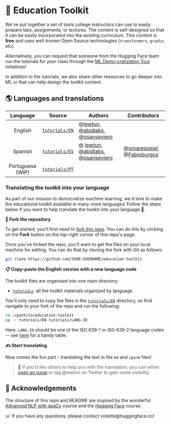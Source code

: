 # 🤗 Education Toolkit

<aside>

We've put together a set of tools college instructors can use to easily prepare labs, assignments, or lectures. The content is self-designed so that it can be easily incorporated into the existing curriculum. This content is **free** and uses well-known Open Source technologies (`transformers`, `gradio`, etc).

Alternatively, you can request that someone from the Hugging Face team run the tutorials for your class through the [ML Demo-cratization Tour](https://www.notion.so/ML-Demo-cratization-tour-with-66847a294abd4e9785e85663f5239652) initiatives!

In addition to the tutorials, we also share other resources to go deeper into ML or that can help design the toolkit content.

## 🌎 Languages and translations

|     Language     |                                           Source                                            | Authors                                                                                                                         | Contributors                                                                                   |
| :--------------: | :-----------------------------------------------------------------------------------------: | ------------------------------------------------------------------------------------------------------------------------------- | ---------------------------------------------------------------------------------------------- |
|     English      | [ `tutorials/EN` ](https://github.com/huggingface/education-toolkit/tree/main/tutorials/EN) | @[lewtun](https://github.com/lewtun), @[abidlabs](https://github.com/abidlabs), @[osanseviero](https://github.com/osanseviero)  |                                                                                                |
|     Spanish      | [ `tutorials/ES` ](https://github.com/huggingface/education-toolkit/tree/main/tutorials/ES) | @ [lewtun](https://github.com/lewtun), @[abidlabs](https://github.com/abidlabs), @[osanseviero](https://github.com/osanseviero) | @[omarespejel](https://github.com/omarespejel), @[Fabioburgos](https://github.com/Fabioburgos) |
| Portuguese (WIP) | [ `tutorials/PT` ](https://github.com/huggingface/education-toolkit/tree/main/tutorials/PT) |                                                                                                                                 |                                                                                                |

### Translating the toolkit into your language

As part of our mission to democratize machine learning, we'd love to make the educational toolkit available in many more languages! Follow the steps below if you want to help translate the toolkit into your language 🙏.

**🍴 Fork the repository**

To get started, you'll first need to [fork this repo](https://docs.github.com/en/get-started/quickstart/fork-a-repo). You can do this by clicking on the **Fork** button on the top-right corner of this repo's page.

Once you've forked the repo, you'll want to get the files on your local machine for editing. You can do that by cloning the fork with Git as follows:

```bash
git clone https://github.com/YOUR-USERNAME/education-toolkit
```

**📋 Copy-paste the English version with a new language code**

The toolkit files are organised into one main directory:

- [`tutorials`](https://github.com/huggingface/education-toolkit/tree/main/tutorials): all the toolkit materials organized by language.

You'll only need to copy the files in the [`tutorials/EN`](https://github.com/huggingface/education-toolkit/tree/main/tutorials/EN) directory, so first navigate to your fork of the repo and run the following:

```bash
cd ~/path/to/education-toolkit
cp -r tutorials/EN tutorials/LANG-ID
```

Here, `LANG-ID` should be one of the ISO 639-1 or ISO 639-2 language codes -- see [here](https://www.loc.gov/standards/iso639-2/php/code_list.php) for a handy table.

**✍️ Start translating**

Now comes the fun part - translating the text in the `md` and `ipynb` files!

> 🙋 If you'd like others to help you with the translation, you can either [open an issue](https://github.com/huggingface/education-toolkit/issues) or tag @lewtun on Twitter to gain some visibility.

## 🙌 Acknowledgements

The structure of this repo and README are inspired by the wonderful [Advanced NLP with spaCy](https://github.com/ines/spacy-course) course and the [Hugging Face](https://github.com/huggingface/course) course.

<aside>
✉️ If you have any questions, please contact violette@huggingface.co!

</aside>
